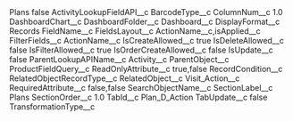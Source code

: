 <?xml version="1.0" encoding="UTF-8"?>
<CustomMetadata xmlns="http://soap.sforce.com/2006/04/metadata" xmlns:xsi="http://www.w3.org/2001/XMLSchema-instance" xmlns:xsd="http://www.w3.org/2001/XMLSchema">
    <label>Plans</label>
    <protected>false</protected>
    <values>
        <field>ActivityLookupFieldAPI__c</field>
        <value xsi:nil="true"/>
    </values>
    <values>
        <field>BarcodeType__c</field>
        <value xsi:nil="true"/>
    </values>
    <values>
        <field>ColumnNum__c</field>
        <value xsi:type="xsd:double">1.0</value>
    </values>
    <values>
        <field>DashboardChart__c</field>
        <value xsi:nil="true"/>
    </values>
    <values>
        <field>DashboardFolder__c</field>
        <value xsi:nil="true"/>
    </values>
    <values>
        <field>Dashboard__c</field>
        <value xsi:nil="true"/>
    </values>
    <values>
        <field>DisplayFormat__c</field>
        <value xsi:type="xsd:string">Records</value>
    </values>
    <values>
        <field>FieldName__c</field>
        <value xsi:nil="true"/>
    </values>
    <values>
        <field>FieldsLayout__c</field>
        <value xsi:type="xsd:string">ActionName__c,isApplied__c</value>
    </values>
    <values>
        <field>FilterFields__c</field>
        <value xsi:type="xsd:string">ActionName__c</value>
    </values>
    <values>
        <field>IsCreateAllowed__c</field>
        <value xsi:type="xsd:boolean">true</value>
    </values>
    <values>
        <field>IsDeleteAllowed__c</field>
        <value xsi:type="xsd:boolean">false</value>
    </values>
    <values>
        <field>IsFilterAllowed__c</field>
        <value xsi:type="xsd:boolean">true</value>
    </values>
    <values>
        <field>IsOrderCreateAllowed__c</field>
        <value xsi:type="xsd:boolean">false</value>
    </values>
    <values>
        <field>IsUpdate__c</field>
        <value xsi:type="xsd:boolean">false</value>
    </values>
    <values>
        <field>ParentLookupAPIName__c</field>
        <value xsi:type="xsd:string">Activity__c</value>
    </values>
    <values>
        <field>ParentObject__c</field>
        <value xsi:nil="true"/>
    </values>
    <values>
        <field>ProductFieldQuery__c</field>
        <value xsi:nil="true"/>
    </values>
    <values>
        <field>ReadOnlyAttribute__c</field>
        <value xsi:type="xsd:string">true,false</value>
    </values>
    <values>
        <field>RecordCondition__c</field>
        <value xsi:nil="true"/>
    </values>
    <values>
        <field>RelatedObjectRecordType__c</field>
        <value xsi:nil="true"/>
    </values>
    <values>
        <field>RelatedObject__c</field>
        <value xsi:type="xsd:string">Visit_Action__c</value>
    </values>
    <values>
        <field>RequiredAttribute__c</field>
        <value xsi:type="xsd:string">false,false</value>
    </values>
    <values>
        <field>SearchObjectName__c</field>
        <value xsi:nil="true"/>
    </values>
    <values>
        <field>SectionLabel__c</field>
        <value xsi:type="xsd:string">Plans</value>
    </values>
    <values>
        <field>SectionOrder__c</field>
        <value xsi:type="xsd:double">1.0</value>
    </values>
    <values>
        <field>TabId__c</field>
        <value xsi:type="xsd:string">Plan_D_Action</value>
    </values>
    <values>
        <field>TabUpdate__c</field>
        <value xsi:type="xsd:boolean">false</value>
    </values>
    <values>
        <field>TransformationType__c</field>
        <value xsi:nil="true"/>
    </values>
</CustomMetadata>
